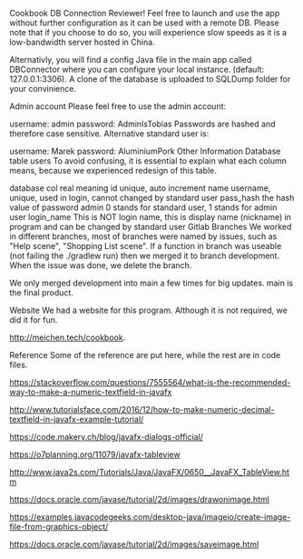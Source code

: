 Cookbook
DB Connection
Reviewer! Feel free to launch and use the app without further configuration as it can be used with a remote DB. Please note that if you choose to do so, you will experience slow speeds as it is a low-bandwidth server hosted in China.

Alternativly, you will find a config Java file in the main app called DBConnector where you can configure your local instance. (default: 127.0.0.1:3306). A clone of the database is uploaded to SQLDump folder for your convinience.

Admin account
Please feel free to use the admin account:

username: admin
password: AdminIsTobias
Passwords are hashed and therefore case sensitive. Alternative standard user is:

username: Marek
password: AluminiumPork
Other Information
Database table users
To avoid confusing, it is essential to explain what each column means, because we experienced redesign of this table.

database col	real meaning
id	unique, auto increment
name	username, unique, used in login, cannot changed by standard user
pass_hash	the hash value of password
admin	0 stands for standard user, 1 stands for admin user
login_name	This is NOT login name, this is display name (nickname) in program and can be changed by standard user
Gitlab Branches
We worked in different branches, most of branches were named by issues, such as "Help scene", "Shopping List scene". If a function in branch was useable (not failing the ./gradlew run) then we merged it to branch development. When the issue was done, we delete the branch.

We only merged development into main a few times for big updates. main is the final product.

Website
We had a website for this program. Although it is not required, we did it for fun.

http://meichen.tech/cookbook.

Reference
Some of the reference are put here, while the rest are in code files.

https://stackoverflow.com/questions/7555564/what-is-the-recommended-way-to-make-a-numeric-textfield-in-javafx

http://www.tutorialsface.com/2016/12/how-to-make-numeric-decimal-textfield-in-javafx-example-tutorial/

https://code.makery.ch/blog/javafx-dialogs-official/

https://o7planning.org/11079/javafx-tableview

http://www.java2s.com/Tutorials/Java/JavaFX/0650__JavaFX_TableView.htm

https://docs.oracle.com/javase/tutorial/2d/images/drawonimage.html

https://examples.javacodegeeks.com/desktop-java/imageio/create-image-file-from-graphics-object/

https://docs.oracle.com/javase/tutorial/2d/images/saveimage.html

